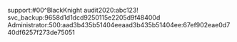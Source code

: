 support:#00^BlackKnight
audit2020:abc123!
svc_backup:9658d1d1dcd9250115e2205d9f48400d
Administrator:500:aad3b435b51404eeaad3b435b51404ee:67ef902eae0d740df6257f273de75051